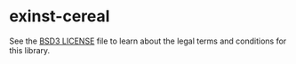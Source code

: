 # exinst-cereal

See the [BSD3 LICENSE](https://github.com/k0001/exinst/blob/master/exinst/exinst-cereal/LICENSE.txt)
file to learn about the legal terms and conditions for this library.

